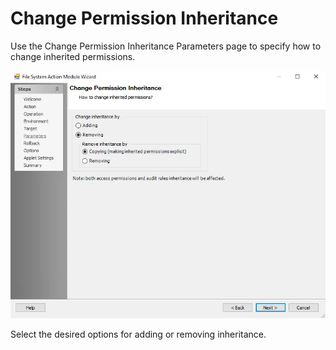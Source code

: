 # Change Permission Inheritance

Use the Change Permission Inheritance Parameters page to specify how to change inherited
permissions.

![File System Action Module Wizard Change Permissions Inheritance Parameters page](../../../../../../static/img/product_docs/accessanalyzer/admin/action/filesystem/parameters/changepermissionsinheritance.webp)

Select the desired options for adding or removing inheritance.
